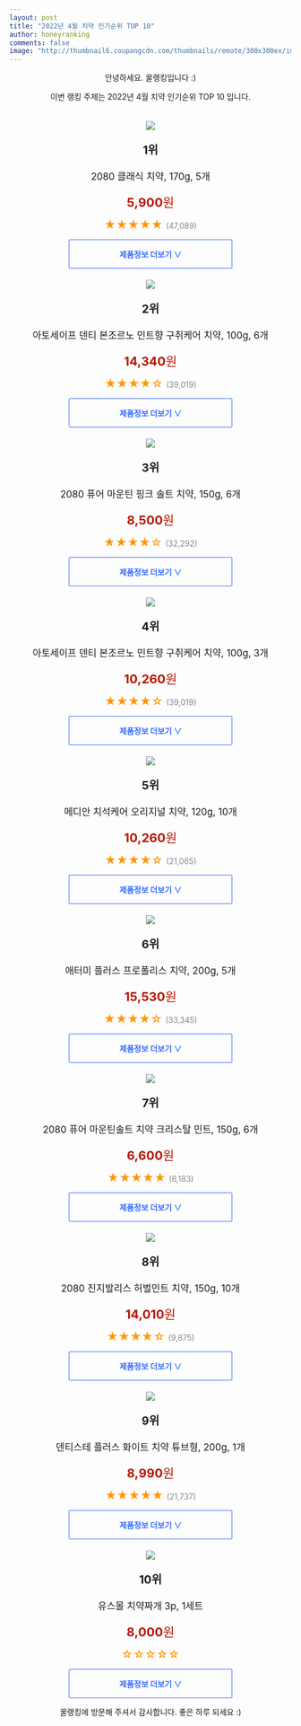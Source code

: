 ```yaml
--- 
layout: post 
title: "2022년 4월 치약 인기순위 TOP 10" 
author: honeyranking 
comments: false 
image: "http://thumbnail6.coupangcdn.com/thumbnails/remote/300x300ex/image/product/image/vendoritem/2019/02/11/3186737276/e4f9115d-ff6d-406c-8e9e-52382c5b0abc.jpg" 
--- 
```

<p style="text-align: center;">안녕하세요. 꿀랭킹입니다 :)</p> <p style="text-align: center;">이번 랭킹 주제는 2022년 4월 치약 인기순위 TOP 10 입니다.</p><center><img src="http://thumbnail6.coupangcdn.com/thumbnails/remote/300x300ex/image/product/image/vendoritem/2019/02/11/3186737276/e4f9115d-ff6d-406c-8e9e-52382c5b0abc.jpg" style="margin-top:20px" /></center> <p style="text-align: center; font-size: 20px"><b>1위</b></p> <p style="text-align: center; font-size: 17px">2080 클래식 치약, 170g, 5개</p> <p style="text-align: center;"><span style="color: #b61800; font-size: 22px;"><b>5,900</b>원</span></p> <p style="text-align: center;"><span style="color: #ff9600; font-size: 20px;">★★★★★ </span><span style="color: #878787;">(47,089)</span></p> <center><a href="https://link.coupang.com/a/l7iAj"> <div style="font-size: 14px; display: inline-block; padding: 15px 90px; color: #346aff; border-radius: 2px; border: 1px solid #346aff; cursor: pointer;"><b>제품정보 더보기 &or;</b></div> </a></center><center><img src="http://thumbnail7.coupangcdn.com/thumbnails/remote/300x300ex/image/retail/images/7488533455383-f8efb644-0055-4907-9f09-cc4676da92ff.jpg" style="margin-top:20px" /></center> <p style="text-align: center; font-size: 20px"><b>2위</b></p> <p style="text-align: center; font-size: 17px">아토세이프 덴티 본조르노 민트향 구취케어 치약, 100g, 6개</p> <p style="text-align: center;"><span style="color: #b61800; font-size: 22px;"><b>14,340</b>원</span></p> <p style="text-align: center;"><span style="color: #ff9600; font-size: 20px;">★★★★☆ </span><span style="color: #878787;">(39,019)</span></p> <center><a href="https://link.coupang.com/a/l7iAk"> <div style="font-size: 14px; display: inline-block; padding: 15px 90px; color: #346aff; border-radius: 2px; border: 1px solid #346aff; cursor: pointer;"><b>제품정보 더보기 &or;</b></div> </a></center><center><img src="http://thumbnail8.coupangcdn.com/thumbnails/remote/300x300ex/image/product/image/vendoritem/2019/06/26/4703935466/29b971b9-c44d-4344-af31-cc3469a97809.jpg" style="margin-top:20px" /></center> <p style="text-align: center; font-size: 20px"><b>3위</b></p> <p style="text-align: center; font-size: 17px">2080 퓨어 마운틴 핑크 솔트 치약, 150g, 6개</p> <p style="text-align: center;"><span style="color: #b61800; font-size: 22px;"><b>8,500</b>원</span></p> <p style="text-align: center;"><span style="color: #ff9600; font-size: 20px;">★★★★☆ </span><span style="color: #878787;">(32,292)</span></p> <center><a href="https://link.coupang.com/a/l7iAl"> <div style="font-size: 14px; display: inline-block; padding: 15px 90px; color: #346aff; border-radius: 2px; border: 1px solid #346aff; cursor: pointer;"><b>제품정보 더보기 &or;</b></div> </a></center><center><img src="http://thumbnail8.coupangcdn.com/thumbnails/remote/300x300ex/image/product/image/vendoritem/2019/03/06/3244343255/ce95f363-2686-4960-a0f0-0eb0b0c75692.jpg" style="margin-top:20px" /></center> <p style="text-align: center; font-size: 20px"><b>4위</b></p> <p style="text-align: center; font-size: 17px">아토세이프 덴티 본조르노 민트향 구취케어 치약, 100g, 3개</p> <p style="text-align: center;"><span style="color: #b61800; font-size: 22px;"><b>10,260</b>원</span></p> <p style="text-align: center;"><span style="color: #ff9600; font-size: 20px;">★★★★☆ </span><span style="color: #878787;">(39,019)</span></p> <center><a href="https://link.coupang.com/a/l7iAm"> <div style="font-size: 14px; display: inline-block; padding: 15px 90px; color: #346aff; border-radius: 2px; border: 1px solid #346aff; cursor: pointer;"><b>제품정보 더보기 &or;</b></div> </a></center><center><img src="http://thumbnail6.coupangcdn.com/thumbnails/remote/300x300ex/image/retail/images/2020/08/18/10/2/3f1aa322-a2e1-40e0-9961-46167472545a.jpg" style="margin-top:20px" /></center> <p style="text-align: center; font-size: 20px"><b>5위</b></p> <p style="text-align: center; font-size: 17px">메디안 치석케어 오리지널 치약, 120g, 10개</p> <p style="text-align: center;"><span style="color: #b61800; font-size: 22px;"><b>10,260</b>원</span></p> <p style="text-align: center;"><span style="color: #ff9600; font-size: 20px;">★★★★☆ </span><span style="color: #878787;">(21,065)</span></p> <center><a href="https://link.coupang.com/a/l7iAn"> <div style="font-size: 14px; display: inline-block; padding: 15px 90px; color: #346aff; border-radius: 2px; border: 1px solid #346aff; cursor: pointer;"><b>제품정보 더보기 &or;</b></div> </a></center><center><img src="http://thumbnail8.coupangcdn.com/thumbnails/remote/300x300ex/image/vendor_inventory/images/2018/09/20/17/2/61499583-602f-4a87-9c65-4df769010eab.jpg" style="margin-top:20px" /></center> <p style="text-align: center; font-size: 20px"><b>6위</b></p> <p style="text-align: center; font-size: 17px">애터미 플러스 프로폴리스 치약, 200g, 5개</p> <p style="text-align: center;"><span style="color: #b61800; font-size: 22px;"><b>15,530</b>원</span></p> <p style="text-align: center;"><span style="color: #ff9600; font-size: 20px;">★★★★☆ </span><span style="color: #878787;">(33,345)</span></p> <center><a href="https://link.coupang.com/a/l7iAo"> <div style="font-size: 14px; display: inline-block; padding: 15px 90px; color: #346aff; border-radius: 2px; border: 1px solid #346aff; cursor: pointer;"><b>제품정보 더보기 &or;</b></div> </a></center><center><img src="http://thumbnail7.coupangcdn.com/thumbnails/remote/300x300ex/image/retail/images/2019/04/19/19/2/ff0dbd5f-3052-46a2-a0d3-aaacbb390109.jpg" style="margin-top:20px" /></center> <p style="text-align: center; font-size: 20px"><b>7위</b></p> <p style="text-align: center; font-size: 17px">2080 퓨어 마운틴솔트 치약 크리스탈 민트, 150g, 6개</p> <p style="text-align: center;"><span style="color: #b61800; font-size: 22px;"><b>6,600</b>원</span></p> <p style="text-align: center;"><span style="color: #ff9600; font-size: 20px;">★★★★★ </span><span style="color: #878787;">(6,183)</span></p> <center><a href="https://link.coupang.com/a/l7iAp"> <div style="font-size: 14px; display: inline-block; padding: 15px 90px; color: #346aff; border-radius: 2px; border: 1px solid #346aff; cursor: pointer;"><b>제품정보 더보기 &or;</b></div> </a></center><center><img src="http://thumbnail7.coupangcdn.com/thumbnails/remote/300x300ex/image/retail/images/66227705730066-3a1d475d-7782-4436-a8c0-2a1aa0727856.jpg" style="margin-top:20px" /></center> <p style="text-align: center; font-size: 20px"><b>8위</b></p> <p style="text-align: center; font-size: 17px">2080 진지발리스 허벌민트 치약, 150g, 10개</p> <p style="text-align: center;"><span style="color: #b61800; font-size: 22px;"><b>14,010</b>원</span></p> <p style="text-align: center;"><span style="color: #ff9600; font-size: 20px;">★★★★☆ </span><span style="color: #878787;">(9,875)</span></p> <center><a href="https://link.coupang.com/a/l7iAq"> <div style="font-size: 14px; display: inline-block; padding: 15px 90px; color: #346aff; border-radius: 2px; border: 1px solid #346aff; cursor: pointer;"><b>제품정보 더보기 &or;</b></div> </a></center><center><img src="http://thumbnail6.coupangcdn.com/thumbnails/remote/300x300ex/image/product/image/vendoritem/2018/10/23/3107201405/75fec1f3-1bbc-400b-aace-f8b72715f639.jpg" style="margin-top:20px" /></center> <p style="text-align: center; font-size: 20px"><b>9위</b></p> <p style="text-align: center; font-size: 17px">덴티스테 플러스 화이트 치약 튜브형, 200g, 1개</p> <p style="text-align: center;"><span style="color: #b61800; font-size: 22px;"><b>8,990</b>원</span></p> <p style="text-align: center;"><span style="color: #ff9600; font-size: 20px;">★★★★★ </span><span style="color: #878787;">(21,737)</span></p> <center><a href="https://link.coupang.com/a/l7iAr"> <div style="font-size: 14px; display: inline-block; padding: 15px 90px; color: #346aff; border-radius: 2px; border: 1px solid #346aff; cursor: pointer;"><b>제품정보 더보기 &or;</b></div> </a></center><center><img src="http://thumbnail9.coupangcdn.com/thumbnails/remote/300x300ex/image/vendor_inventory/4fdc/8a7394592ff36c4847759b504113864a806c5c95b896e6af69bc343feced.jpg" style="margin-top:20px" /></center> <p style="text-align: center; font-size: 20px"><b>10위</b></p> <p style="text-align: center; font-size: 17px">유스몰 치약짜개 3p, 1세트</p> <p style="text-align: center;"><span style="color: #b61800; font-size: 22px;"><b>8,000</b>원</span></p> <p style="text-align: center;"><span style="color: #ff9600; font-size: 20px;">☆☆☆☆☆ </span><span style="color: #878787;"></span></p> <center><a href="https://link.coupang.com/a/l7iAs"> <div style="font-size: 14px; display: inline-block; padding: 15px 90px; color: #346aff; border-radius: 2px; border: 1px solid #346aff; cursor: pointer;"><b>제품정보 더보기 &or;</b></div> </a></center> <p style="text-align: center;">꿀랭킹에 방문해 주셔서 감사합니다. 좋은 하루 되세요 :)</p>
